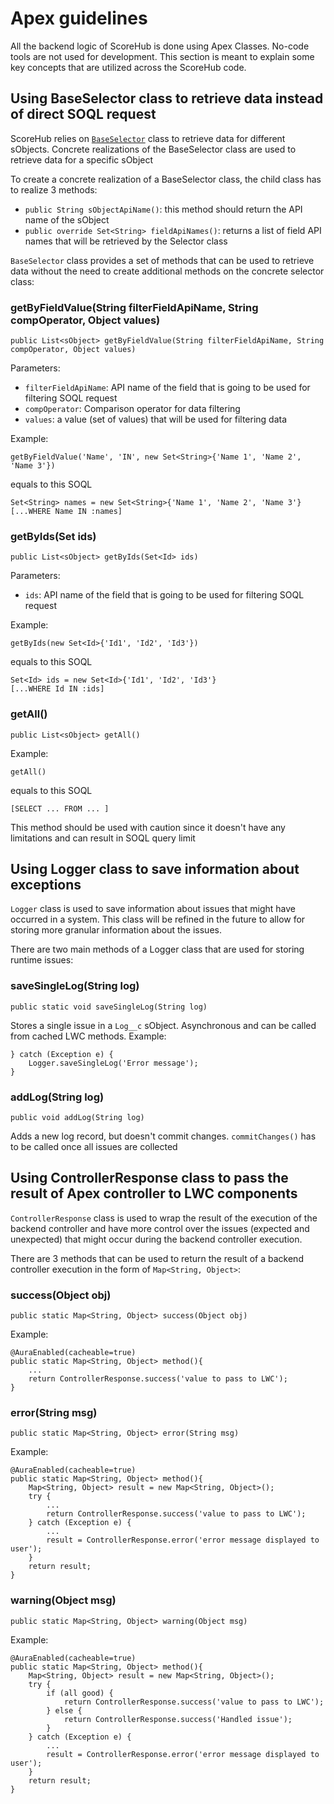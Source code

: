 # Apex guidelines
All the backend logic of ScoreHub is done using Apex Classes. No-code tools are not used for development.
This section is meant to explain some key concepts that are utilized across the ScoreHub code.

## Using BaseSelector class to retrieve data instead of direct SOQL request
ScoreHub relies on [`BaseSelector`](../../force-app/main/default/classes/BaseSelector.cls) class to retrieve data for different sObjects. Concrete realizations of the BaseSelector class are used to retrieve data for a specific sObject

To create a concrete realization of a BaseSelector class, the child class has to realize 3 methods:
- `public String sObjectApiName()`: this method should return the API name of the sObject
- `public override Set<String> fieldApiNames()`: returns a list of field API names that will be retrieved by the Selector class

`BaseSelector` class provides a set of methods that can be used to retrieve data without the need to create additional methods on the concrete selector class:
### getByFieldValue(String filterFieldApiName, String compOperator, Object values)
```
public List<sObject> getByFieldValue(String filterFieldApiName, String compOperator, Object values)
```

Parameters: 
- `filterFieldApiName`: API name of the field that is going to be used for filtering SOQL request
- `compOperator`: Comparison operator for data filtering
- `values`: a value (set of values) that will be used for filtering data

Example: 
```
getByFieldValue('Name', 'IN', new Set<String>{'Name 1', 'Name 2', 'Name 3'})
```
equals to this SOQL
```
Set<String> names = new Set<String>{'Name 1', 'Name 2', 'Name 3'}
[...WHERE Name IN :names]
```

### getByIds(Set<Id> ids)
```
public List<sObject> getByIds(Set<Id> ids)
```
Parameters: 
- `ids`: API name of the field that is going to be used for filtering SOQL request

Example: 
```
getByIds(new Set<Id>{'Id1', 'Id2', 'Id3'})
```
equals to this SOQL
```
Set<Id> ids = new Set<Id>{'Id1', 'Id2', 'Id3'}
[...WHERE Id IN :ids]
```

### getAll()
```
public List<sObject> getAll()
```

Example: 
```
getAll()
```
equals to this SOQL
```
[SELECT ... FROM ... ]
```
This method should be used with caution since it doesn't have any limitations and can result in SOQL query limit

## Using Logger class to save information about exceptions
`Logger` class is used to save information about issues that might have occurred in a system. This class will be refined in the future to allow for storing more granular information about the issues.

There are two main methods of a Logger class that are used for storing runtime issues:
### saveSingleLog(String log)
```
public static void saveSingleLog(String log)
```
Stores a single issue in a `Log__c` sObject. Asynchronous and can be called from cached LWC methods.
Example:
```
} catch (Exception e) {
    Logger.saveSingleLog('Error message');
}
```
### addLog(String log)
```
public void addLog(String log)
```
Adds a new log record, but doesn't commit changes. `commitChanges()` has to be called once all issues are collected 

## Using ControllerResponse class to pass the result of Apex controller to LWC components
`ControllerResponse` class is used to wrap the result of the execution of the backend controller and have more control over the issues (expected and unexpected) that might occur during the backend controller execution.

There are 3 methods that can be used to return the result of a backend controller execution in the form of `Map<String, Object>`:

### success(Object obj)
```
public static Map<String, Object> success(Object obj)
```
Example:
```
@AuraEnabled(cacheable=true)
public static Map<String, Object> method(){
    ...
    return ControllerResponse.success('value to pass to LWC');
}
```

### error(String msg)
```
public static Map<String, Object> error(String msg)
```
Example:
```
@AuraEnabled(cacheable=true)
public static Map<String, Object> method(){
    Map<String, Object> result = new Map<String, Object>();
    try {
        ...
        return ControllerResponse.success('value to pass to LWC');
    } catch (Exception e) {
        ...
        result = ControllerResponse.error('error message displayed to user');
    }
    return result;
}
```

### warning(Object msg)
```
public static Map<String, Object> warning(Object msg)
```
Example:
```
@AuraEnabled(cacheable=true)
public static Map<String, Object> method(){
    Map<String, Object> result = new Map<String, Object>();
    try {
        if (all good) {
            return ControllerResponse.success('value to pass to LWC');
        } else {
            return ControllerResponse.success('Handled issue');
        }
    } catch (Exception e) {
        ...
        result = ControllerResponse.error('error message displayed to user');
    }
    return result;
}
```